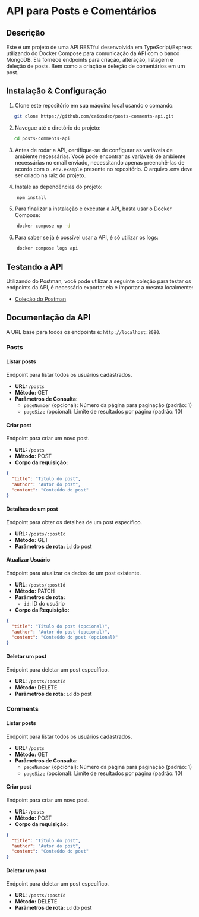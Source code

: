 # API para Posts e Comentários

## Descrição

Este é um projeto de uma API RESTful desenvolvida em TypeScript/Express utilizando do Docker Compose para comunicação da API com o banco MongoDB. 
Ela fornece endpoints para criação, alteração, listagem e deleção de posts.
Bem como a criação e deleção de comentários em um post.

## Instalação & Configuração

1. Clone este repositório em sua máquina local usando o comando:
```bash
   git clone https://github.com/caiosdeo/posts-comments-api.git
```

2. Navegue até o diretório do projeto:
```bash
   cd posts-comments-api
```
3. Antes de rodar a API, certifique-se de configurar as variáveis de ambiente necessárias. 
Você pode encontrar as variáveis de ambiente necessárias no email enviado, necessitando apenas preenchê-las de acordo com o `.env.example` presente no repositório.
O arquivo .env deve ser criado na raiz do projeto.

4. Instale as dependências do projeto:
```bash
    npm install
```

5. Para finalizar a instalação e executar a API, basta usar o Docker Compose:
```bash
    docker compose up -d
```

6. Para saber se já é possível usar a API, é só utilizar os logs:
```bash
    docker compose logs api
```

## Testando a API

Utilizando do Postman, você pode utilizar a seguinte coleção para testar os endpoints da API, é necessário exportar ela e importar a mesma localmente:

- [Coleção do Postman](https://www.postman.com/caiosdeo/workspace/posts-comments-api/collection/34022638-4a8bdc28-6cc9-4e38-8721-f907fbe3711f?action=share&source=copy-link&creator=34022638)

## Documentação da API

A URL base para todos os endpoints é: `http://localhost:8080`.

### Posts

#### Listar posts

Endpoint para listar todos os usuários cadastrados.

- **URL:** `/posts`
- **Método:** GET
- **Parâmetros de Consulta:**
  - `pageNumber` (opcional): Número da página para paginação (padrão: 1)
  - `pageSize` (opcional): Limite de resultados por página (padrão: 10)

#### Criar post

Endpoint para criar um novo post.
- **URL:** `/posts`
- **Método:** POST
- **Corpo da requisição:**
```json
{
  "title": "Titulo do post",
  "author": "Autor do post",
  "content": "Conteúdo do post"
}
```

#### Detalhes de um post

Endpoint para obter os detalhes de um post específico.

- **URL:** `/posts/:postId`
- **Método:** GET
- **Parâmetros de rota:** `id` do post

#### Atualizar Usuário

Endpoint para atualizar os dados de um post existente.

- **URL**: `/posts/:postId`
- **Método:** PATCH
- **Parâmetros de rota:**
  - `id`: ID do usuário
- **Corpo da Requisição:**
```json
{
  "title": "Titulo do post (opcional)",
  "author": "Autor do post (opcional)",
  "content": "Conteúdo do post (opcional)"
}
```

#### Deletar um post

Endpoint para deletar um post específico.

- **URL:** `/posts/:postId`
- **Método:** DELETE
- **Parâmetros de rota:** `id` do post

### Comments

#### Listar posts

Endpoint para listar todos os usuários cadastrados.

- **URL:** `/posts`
- **Método:** GET
- **Parâmetros de Consulta:**
  - `pageNumber` (opcional): Número da página para paginação (padrão: 1)
  - `pageSize` (opcional): Limite de resultados por página (padrão: 10)

#### Criar post

Endpoint para criar um novo post.
- **URL:** `/posts`
- **Método:** POST
- **Corpo da requisição:**
```json
{
  "title": "Titulo do post",
  "author": "Autor do post",
  "content": "Conteúdo do post"
}
```

#### Deletar um post

Endpoint para deletar um post específico.

- **URL:** `/posts/:postId`
- **Método:** DELETE
- **Parâmetros de rota:** `id` do post